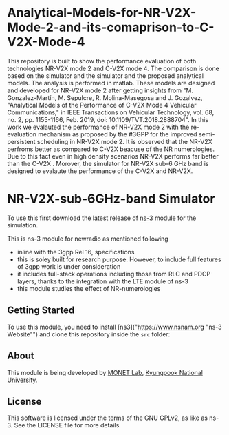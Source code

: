 # Analytical-Models-for-NR-V2X-Mode-2-and-its-comaprison-to-C-V2X-Mode-4
 This repository is built to show the performance evaluation of both technologies NR-V2X mode 2 and C-V2X mode 4. The comparison is done based on the simulator and the  simulator and the proposed analytical models.
The analysis is performed in matlab. These models are designed and developed for NR-V2X mode 2 after getting insights from  "M. Gonzalez-Martín, M. Sepulcre, R. Molina-Masegosa and J. Gozalvez, "Analytical Models of the Performance of C-V2X Mode 4 Vehicular Communications," in IEEE Transactions on Vehicular Technology, vol. 68, no. 2, pp. 1155-1166, Feb. 2019, doi: 10.1109/TVT.2018.2888704".
In this work we evalauted the performance of NR-V2X mode 2 with the re-evaluation mechanism as proposed by the #3GPP for the improved semi-persistent scheduling in NR-V2X mode 2.
It is observed that the NR-V2X perfroms better as compared to C-V2X beacuse of the NR numerologies. Due to this fact even in high density scenarios NR-V2X performs far better than the C-V2X .
Morover, the simulator for NR-V2X sub-6 GHz band is designed to evalaute the performance of the C-V2X and NR-V2X.

# NR-V2X-sub-6GHz-band Simulator


To use this first download the latest release of [ns-3](https://www.nsnam.org "ns-3 Website") module for the simulation.

This is ns-3 module for newradio as mentioned following
- inline with the 3gpp Rel 16, specifications
- this is soley built for research purpose. However, to include full features of 3gpp work is under consideration
- it includes full-stack operations including those from RLC and PDCP layers, thanks to the integration with the LTE module of ns-3
- this module studies the effect of NR-numerologies

## Getting Started ##

To use this module, you need to install [ns3]("https://www.nsnam.org "ns-3 Website"") and clone this repository inside the `src` folder:

## About ##

This module is being developed by [MONET Lab](http://monet.knu.ac.kr), [Kyungpook National University](https://knu.ac.kr).

## License ##

This software is licensed under the terms of the GNU GPLv2, as like as ns-3. See the LICENSE file for more details.
